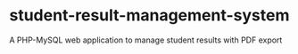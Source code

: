 # student-result-management-system
A PHP-MySQL web application to manage student results with PDF export
